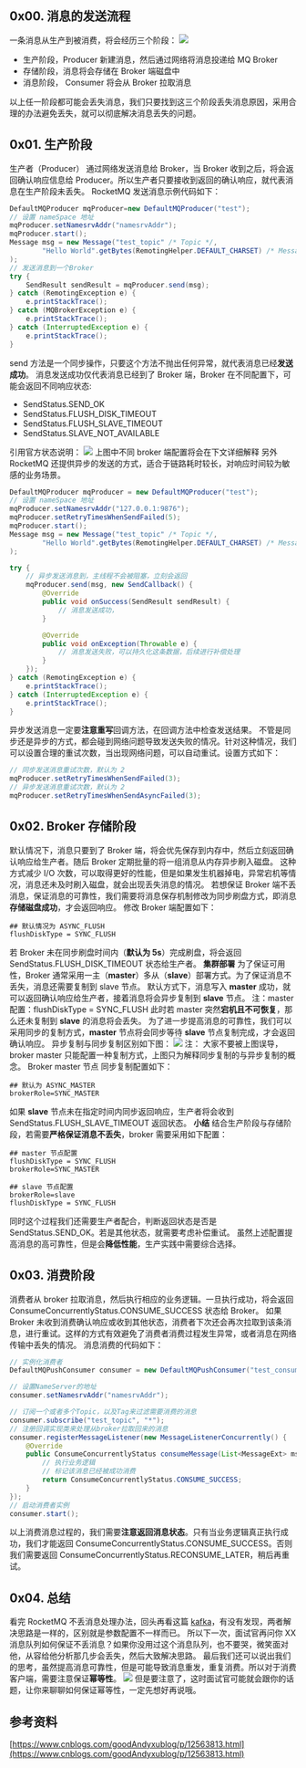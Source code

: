 ## 0x00. 消息的发送流程
一条消息从生产到被消费，将会经历三个阶段：
![](https://raw.githubusercontent.com/danmuking/image/main/43e722b34f9fda1d4c6df8fafd1b52f2.jpeg)

- 生产阶段，Producer 新建消息，然后通过网络将消息投递给 MQ Broker
- 存储阶段，消息将会存储在 Broker 端磁盘中
- 消息阶段， Consumer 将会从 Broker 拉取消息

以上任一阶段都可能会丢失消息，我们只要找到这三个阶段丢失消息原因，采用合理的办法避免丢失，就可以彻底解决消息丢失的问题。
## 0x01. 生产阶段
生产者（Producer） 通过网络发送消息给 Broker，当 Broker 收到之后，将会返回确认响应信息给 Producer。所以生产者只要接收到返回的确认响应，就代表消息在生产阶段未丢失。
RocketMQ 发送消息示例代码如下：
```java
DefaultMQProducer mqProducer=new DefaultMQProducer("test");
// 设置 nameSpace 地址
mqProducer.setNamesrvAddr("namesrvAddr");
mqProducer.start();
Message msg = new Message("test_topic" /* Topic */,
        "Hello World".getBytes(RemotingHelper.DEFAULT_CHARSET) /* Message body */
);
// 发送消息到一个Broker
try {
    SendResult sendResult = mqProducer.send(msg);
} catch (RemotingException e) {
    e.printStackTrace();
} catch (MQBrokerException e) {
    e.printStackTrace();
} catch (InterruptedException e) {
    e.printStackTrace();
}
```
send 方法是一个同步操作，只要这个方法不抛出任何异常，就代表消息已经**发送成功**。
消息发送成功仅代表消息已经到了 Broker 端，Broker 在不同配置下，可能会返回不同响应状态:

- SendStatus.SEND_OK
- SendStatus.FLUSH_DISK_TIMEOUT
- SendStatus.FLUSH_SLAVE_TIMEOUT
- SendStatus.SLAVE_NOT_AVAILABLE

引用官方状态说明：
![](https://raw.githubusercontent.com/danmuking/image/main/026a62d1435dedbdee552ab832ec73ff.jpeg)
上图中不同 broker 端配置将会在下文详细解释
另外 RocketMQ 还提供异步的发送的方式，适合于链路耗时较长，对响应时间较为敏感的业务场景。
```java
DefaultMQProducer mqProducer = new DefaultMQProducer("test");
// 设置 nameSpace 地址
mqProducer.setNamesrvAddr("127.0.0.1:9876");
mqProducer.setRetryTimesWhenSendFailed(5);
mqProducer.start();
Message msg = new Message("test_topic" /* Topic */,
        "Hello World".getBytes(RemotingHelper.DEFAULT_CHARSET) /* Message body */
);

try {
    // 异步发送消息到，主线程不会被阻塞，立刻会返回
    mqProducer.send(msg, new SendCallback() {
        @Override
        public void onSuccess(SendResult sendResult) {
            // 消息发送成功，
        }

        @Override
        public void onException(Throwable e) {
            // 消息发送失败，可以持久化这条数据，后续进行补偿处理
        }
    });
} catch (RemotingException e) {
    e.printStackTrace();
} catch (InterruptedException e) {
    e.printStackTrace();
}
```
异步发送消息一定要**注意重写**回调方法，在回调方法中检查发送结果。
不管是同步还是异步的方式，都会碰到网络问题导致发送失败的情况。针对这种情况，我们可以设置合理的重试次数，当出现网络问题，可以自动重试。设置方式如下：
```java
// 同步发送消息重试次数，默认为 2
mqProducer.setRetryTimesWhenSendFailed(3);
// 异步发送消息重试次数，默认为 2
mqProducer.setRetryTimesWhenSendAsyncFailed(3);
```
## 0x02. Broker 存储阶段
默认情况下，消息只要到了 Broker 端，将会优先保存到内存中，然后立刻返回确认响应给生产者。随后 Broker 定期批量的将一组消息从内存异步刷入磁盘。
这种方式减少 I/O 次数，可以取得更好的性能，但是如果发生机器掉电，异常宕机等情况，消息还未及时刷入磁盘，就会出现丢失消息的情况。
若想保证 Broker 端不丢消息，保证消息的可靠性，我们需要将消息保存机制修改为同步刷盘方式，即消息**存储磁盘成功**，才会返回响应。
修改 Broker 端配置如下：
```
## 默认情况为 ASYNC_FLUSH 
flushDiskType = SYNC_FLUSH
```
若 Broker 未在同步刷盘时间内（**默认为 5s**）完成刷盘，将会返回 SendStatus.FLUSH_DISK_TIMEOUT 状态给生产者。
**集群部署**
为了保证可用性，Broker 通常采用一主（**master**）多从（**slave**）部署方式。为了保证消息不丢失，消息还需要复制到 slave 节点。
默认方式下，消息写入 **master** 成功，就可以返回确认响应给生产者，接着消息将会异步复制到 **slave** 节点。
注：master 配置：flushDiskType = SYNC_FLUSH
此时若 master 突然**宕机且不可恢复**，那么还未复制到 **slave** 的消息将会丢失。
为了进一步提高消息的可靠性，我们可以采用同步的复制方式，**master** 节点将会同步等待 **slave** 节点复制完成，才会返回确认响应。
异步复制与同步复制区别如下图：
![](https://raw.githubusercontent.com/danmuking/image/main/880c359056b617a056470545cdadad40.jpeg)
注： 大家不要被上图误导，broker master 只能配置一种复制方式，上图只为解释同步复制的与异步复制的概念。
Broker master 节点 同步复制配置如下：
```
## 默认为 ASYNC_MASTER 
brokerRole=SYNC_MASTER
```
如果 **slave** 节点未在指定时间内同步返回响应，生产者将会收到 SendStatus.FLUSH_SLAVE_TIMEOUT 返回状态。
**小结**
结合生产阶段与存储阶段，若需要**严格保证消息不丢失**，broker 需要采用如下配置：
```
## master 节点配置
flushDiskType = SYNC_FLUSH
brokerRole=SYNC_MASTER

## slave 节点配置
brokerRole=slave
flushDiskType = SYNC_FLUSH
```
同时这个过程我们还需要生产者配合，判断返回状态是否是 SendStatus.SEND_OK。若是其他状态，就需要考虑补偿重试。
虽然上述配置提高消息的高可靠性，但是会**降低性能**，生产实践中需要综合选择。
## 0x03. 消费阶段
消费者从 broker 拉取消息，然后执行相应的业务逻辑。一旦执行成功，将会返回 ConsumeConcurrentlyStatus.CONSUME_SUCCESS 状态给 Broker。
如果 Broker 未收到消费确认响应或收到其他状态，消费者下次还会再次拉取到该条消息，进行重试。这样的方式有效避免了消费者消费过程发生异常，或者消息在网络传输中丢失的情况。
消息消费的代码如下：
```java
// 实例化消费者
DefaultMQPushConsumer consumer = new DefaultMQPushConsumer("test_consumer");

// 设置NameServer的地址
consumer.setNamesrvAddr("namesrvAddr");

// 订阅一个或者多个Topic，以及Tag来过滤需要消费的消息
consumer.subscribe("test_topic", "*");
// 注册回调实现类来处理从broker拉取回来的消息
consumer.registerMessageListener(new MessageListenerConcurrently() {
    @Override
    public ConsumeConcurrentlyStatus consumeMessage(List<MessageExt> msgs, ConsumeConcurrentlyContext context) {
        // 执行业务逻辑
        // 标记该消息已经被成功消费
        return ConsumeConcurrentlyStatus.CONSUME_SUCCESS;
    }
});
// 启动消费者实例
consumer.start();
```
以上消费消息过程的，我们需要**注意返回消息状态**。只有当业务逻辑真正执行成功，我们才能返回 ConsumeConcurrentlyStatus.CONSUME_SUCCESS。否则我们需要返回 ConsumeConcurrentlyStatus.RECONSUME_LATER，稍后再重试。
## 0x04. 总结
看完 RocketMQ 不丢消息处理办法，回头再看这篇 [kafka](https://mp.weixin.qq.com/s/qttczGROYoqSulzi8FLXww)，有没有发现，两者解决思路是一样的，区别就是参数配置不一样而已。
所以下一次，面试官再问你 XX 消息队列如何保证不丢消息？如果你没用过这个消息队列，也不要哭，微笑面对他，从容给他分析那几步会丢失，然后大致解决思路。
最后我们还可以说出我们的思考，虽然提高消息可靠性，但是可能导致消息重发，重复消费。所以对于消费客户端，需要注意保证**幂等性**。
![](https://raw.githubusercontent.com/danmuking/image/main/555e91c4e378e6384b322fd7370baf61.jpeg)
但是要注意了，这时面试官可能就会跟你的话题，让你来聊聊如何保证幂等性，一定先想好再说哦。

## 参考资料
[https://www.cnblogs.com/goodAndyxublog/p/12563813.html](https://www.cnblogs.com/goodAndyxublog/p/12563813.html)
